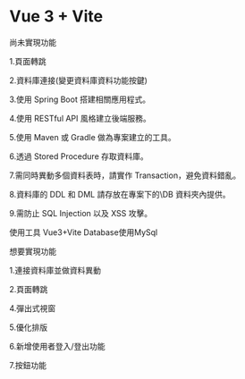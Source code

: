 # Vue 3 + Vite
尚未實現功能

1.頁面轉跳

2.資料庫連接(變更資料庫資料功能按鍵)

3.使用 Spring Boot 搭建相關應用程式。

4.使用 RESTful API 風格建立後端服務。

5.使用 Maven 或 Gradle 做為專案建立的工具。

6.透過 Stored Procedure 存取資料庫。

7.需同時異動多個資料表時，請實作 Transaction，避免資料錯亂。

8.資料庫的 DDL 和 DML 請存放在專案下的\DB 資料夾內提供。

9.需防止 SQL Injection 以及 XSS 攻擊。

使用工具
Vue3+Vite
Database使用MySql

想要實現功能

1.連接資料庫並做資料異動

2.頁面轉跳

4.彈出式視窗

5.優化排版

6.新增使用者登入/登出功能

7.按鈕功能
